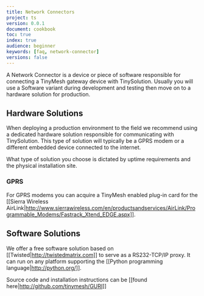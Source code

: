 ```yaml
---
title: Network Connectors
project: ts
version: 0.0.1
document: cookbook
toc: true
index: true
audience: beginner
keywords: [faq, network-connector]
versions: false
---
```


A Network Connector is a device or piece of software responsible for
connecting a TinyMesh gateway device with TinySolution. Usually you
will use a Software variant during development and testing then move
on to a hardware solution for production.


## Hardware Solutions

When deploying a production environment to the field we recommend
using a dedicated hardware solution responsible for communicating with
TinySolution. This type of solution will typically be a GPRS modem or
a different embedded device connected to the internet.

What type of solution you choose is dictated by uptime requirements
and the physical installation site.

### GPRS

For GPRS modems you can acquire a TinyMesh enabled plug-in card for the
[[Sierra Wireless AirLink|http://www.sierrawireless.com/en/productsandservices/AirLink/Programmable_Modems/Fastrack_Xtend_EDGE.aspx]].


## Software Solutions

We offer a free software solution based on [[Twisted|http://twistedmatrix.com]] to serve as a RS232-TCP/IP proxy. It can run on any platform
supporting the [[Python programming language|http://python.org/]].

Source code and installation instructions can be [[found
here|http://github.com/tinymesh/GURI]]
